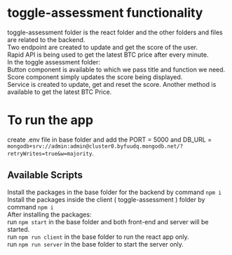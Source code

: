 # toggle-assessment functionality
toggle-assessment folder is the react folder and the other folders and files are related to the backend. <br/>
Two endpoint are created to update and get the score of the user. <br/>
Rapid API is being used to get the latest BTC price after every minute. <br/>
In the toggle assessment folder: <br/>
 Button component is available to which we pass title and function we need. <br/>
 Score component simply updates the score being displayed. <br/>
Service is created to update, get and reset the score. Another method is available to get the latest BTC Price. <br/>

# To run the app
create .env file in base folder and add the PORT = 5000 and DB_URL = `mongodb+srv://admin:admin@cluster0.byfuudq.mongodb.net/?retryWrites=true&w=majority`. <br/>

## Available Scripts
Install the packages in the base folder for the backend by command `npm i`  <br/>
Install the packages inside the client ( toggle-assessment ) folder by command `npm i` <br/>
After installing the packages: <br/>
run `npm start` in the base folder and both front-end and server will be started. <br/> 
run `npm run client` in the base folder to run the react app only. <br/>
run `npm run server` in the base folder to start the server only. <br/>
